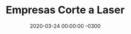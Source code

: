---
layout: post
title: 'Empresas Corte a Laser'
date: 2020-03-24 00:00:00 -0300
categories: Empresas
by: 'Carlos Delfino'
icon: 'credit-card'
questions:
   - question: 'Como Cadastrar sua Empresa'
     answer: 'Entre em contato com o Whastapp (+55 85) 991257722 e passe os dados de sua empresa e como se coloca a disposição'
   - question: 'Alex - Savassi Placas - BH, MG'
     answer: '+55 31 8802-5640, Placas Personalizadas, Camisas entre outros'
   - question: 'Daniel - Poços de Caldas, MG'
     answer: '+55 35 9942-5596,  micro empreendedor individual, localizado na cidade de Bandeira do Sul-MG, a 15km de Poços de Caldas-MG, divisa com São Paulo, Tem uma máquina laser 1490 com 130w e uma router cnc com área de corte de 2,75x3,00m. Corta materiais que poderão ser usados nas EPI na laser desde que não seja tóxico como por exemplo PVC. Router para corte de madeira até plástico.'
---